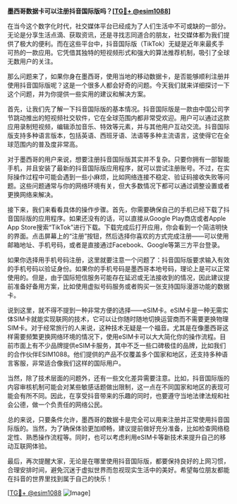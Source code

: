 **墨西哥数据卡可以注册抖音国际版吗？[[TG💪+ @esim1088](https://t.me/s/esim1088)]**

在当今这个数字化时代，社交媒体平台已经成为了人们生活中不可或缺的一部分。无论是分享生活点滴、获取资讯，还是寻找志同道合的朋友，社交媒体都为我们提供了极大的便利。而在这些平台中，抖音国际版（TikTok）无疑是近年来最炙手可热的一款应用。它凭借其独特的短视频形式和强大的算法推荐机制，吸引了全球无数用户的关注。

那么问题来了，如果你身在墨西哥，使用当地的移动数据卡，是否能够顺利注册并使用抖音国际版呢？这是一个很多人都会好奇的问题。今天我们就来详细探讨一下这个问题，并为你提供一些实用的建议和解决方案。

首先，让我们先了解一下抖音国际版的基本情况。抖音国际版是一款由中国公司字节跳动推出的短视频社交软件，它在全球范围内都非常受欢迎。用户可以通过这款应用录制短视频，编辑添加音乐、特效等元素，并与其他用户互动交流。抖音国际版支持多种语言版本，包括英语、西班牙语、法语等多种主流语言，这使得它在全球范围内的普及度非常高。

对于墨西哥的用户来说，想要注册抖音国际版其实并不复杂。只要你拥有一部智能手机，并且安装了最新的抖音国际版应用程序，就可以尝试注册账号。不过，在实际操作过程中可能会遇到一些小麻烦，比如网络连接不稳定、验证码接收失败等问题。这些问题通常与你的网络环境有关，但大多数情况下都可以通过调整设置或者更换网络来解决。

接下来，我们来看看具体的操作步骤。首先，你需要确保自己的手机已经下载了抖音国际版的应用程序。如果还没有的话，可以直接从Google Play商店或者Apple App Store搜索“TikTok”进行下载。下载完成后打开应用，你会看到一个简洁明快的界面。点击屏幕上的“注册”按钮，然后选择你喜欢的方式完成注册——可以使用邮箱地址、手机号码，或者是直接通过Facebook、Google等第三方平台登录。

如果你选择用手机号码注册，这里就要注意一个问题了：抖音国际版要求输入有效的手机号码以验证身份。如果你的手机号码是墨西哥本地号码，理论上是可以正常使用的。但是，由于国际短信服务可能存在延迟或无法接收到的情况，因此建议提前准备好备用方案，比如使用虚拟号码服务或者购买一张支持国际漫游功能的数据卡。

说到这里，就不得不提到一种非常方便的选择——eSIM卡。eSIM卡是一种无需实体SIM卡就能实现联网的技术，它可以让你随时随地切换运营商而不需要更换物理SIM卡。对于经常旅行的人来说，这种技术无疑是一个福音。尤其是在像墨西哥这样需要频繁更换网络环境的情况下，使用eSIM卡可以大大简化你的操作流程。目前市面上有不少品牌提供eSIM卡服务，其中不乏一些口碑极佳的品牌，比如我们的合作伙伴ESIM1088。他们提供的产品不仅覆盖多个国家和地区，还支持多种语言客服，非常适合像我们这样的国际用户。

当然，除了技术层面的问题外，还有一些文化差异需要注意。比如，抖音国际版的内容审核机制可能会对某些敏感话题做出限制，这一点在不同国家和地区的表现可能会有所不同。因此，在享受抖音带来的乐趣的同时，也要遵守当地法律法规和社会公德，做一个负责任的网络公民。

总的来说，只要条件允许，墨西哥的数据卡是完全可以用来注册并正常使用抖音国际版的。当然，为了确保体验更加顺畅，建议提前做好充分准备，比如检查网络稳定性、熟悉操作流程等。同时，也可以考虑利用eSIM卡等新技术来提升自己的移动互联网体验。

最后，再次提醒大家，无论是在哪里使用抖音国际版，都要保持良好的上网习惯，合理安排时间，避免沉迷于虚拟世界而忽视现实生活中的美好。希望每位朋友都能在抖音的世界里找到属于自己的快乐！

[[TG💪+ @esim1088](https://t.me/s/esim1088) ![Image](https://i.postimg.cc/4NQfJmqS/Snipaste-2025-05-13-00-14-12.png)]